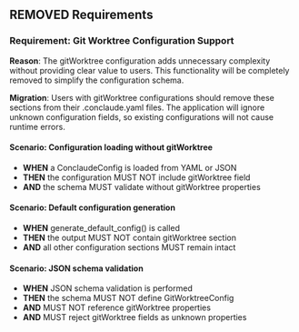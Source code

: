## REMOVED Requirements
### Requirement: Git Worktree Configuration Support
**Reason**: The gitWorktree configuration adds unnecessary complexity without providing clear value to users. This functionality will be completely removed to simplify the configuration schema.

**Migration**: Users with gitWorktree configurations should remove these sections from their .conclaude.yaml files. The application will ignore unknown configuration fields, so existing configurations will not cause runtime errors.

#### Scenario: Configuration loading without gitWorktree
- **WHEN** a ConclaudeConfig is loaded from YAML or JSON
- **THEN** the configuration MUST NOT include gitWorktree field
- **AND** the schema MUST validate without gitWorktree properties

#### Scenario: Default configuration generation
- **WHEN** generate_default_config() is called
- **THEN** the output MUST NOT contain gitWorktree section
- **AND** all other configuration sections MUST remain intact

#### Scenario: JSON schema validation
- **WHEN** JSON schema validation is performed
- **THEN** the schema MUST NOT define GitWorktreeConfig
- **AND** MUST NOT reference gitWorktree properties
- **AND** MUST reject gitWorktree fields as unknown properties